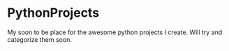 # PythonProjects

My soon to be place for the awesome python projects I create. Will try and categorize them soon.
